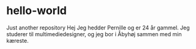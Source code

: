 # hello-world
Just another repository
Hej
Jeg hedder Pernille og er 24 år gammel. Jeg studerer til multimediedesigner, og jeg bor i Åbyhøj sammen med min kæreste.
